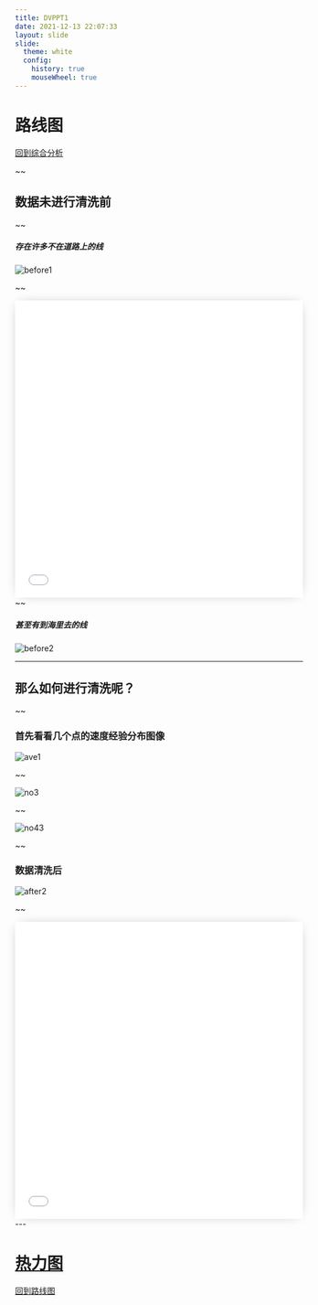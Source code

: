 ```yaml
---
title: DVPPT1
date: 2021-12-13 22:07:33
layout: slide
slide:
  theme: white
  config:
    history: true
    mouseWheel: true
---
```


# 路线图

[回到综合分析](https://yuumi0221.github.io/slides/DVPPT.html#/2)

~~

## 数据未进行清洗前

~~

##### 存在许多不在道路上的线
![before1](../images/DVPPT/Road/before1.png)

~~

<iframe id="graph12"
	title="graph12"
    src="/html/DVPPT/BeforeCleaning.html"
	height="520px" 
	width="100%" 
	scrolling="auto" 
	frameborder="0" 
	style="box-shadow: 0px 0px 20px -10px #888;">
</iframe>
~~

##### 甚至有到海里去的线
![before2](../images/DVPPT/Road/before2.png)

---

## 那么如何进行清洗呢？

~~

### 首先看看几个点的速度经验分布图像

![ave1](../images/DVPPT/Road/average_speed.png)

~~

![no3](../images/DVPPT/Road/No.3.png)

~~

![no43](../images/DVPPT/Road/No.43.png)

~~

### 数据清洗后
![after2](../images/DVPPT/Road/after2.png)

~~

<iframe id="graph12"
	title="graph12"
    src="/html/DVPPT/AfterCleaning.html"
	height="520px" 
	width="100%" 
	scrolling="auto" 
	frameborder="0" 
	style="box-shadow: 0px 0px 20px -10px #888;">
</iframe>
---

# [热力图](https://yuumi0221.github.io/slides/DVPPT2.html)

[回到路线图](https://yuumi0221.github.io/slides/DVPPT1.html#/)
